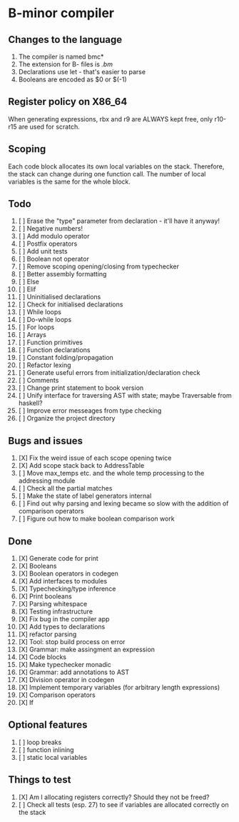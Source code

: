 # B-minor compiler

## Changes to the language
1. The compiler is named bmc*
2. The extension for B- files is *.bm*
3. Declarations use let - that's easier to parse
4. Booleans are encoded as $0 or $(-1)

## Register policy on X86_64
When generating expressions, rbx and r9 are ALWAYS kept free,
only r10-r15 are used for scratch.

## Scoping
Each code block allocates its own local variables on the stack. Therefore, the stack can change during one function call. The number of local variables is the same for the whole block.

## Todo
1. [ ] Erase the "type" parameter from declaration - it'll have it anyway!
2. [ ] Negative numbers!
3. [ ] Add modulo operator
4. [ ] Postfix operators
5. [ ] Add unit tests
6. [ ] Boolean not operator
8. [ ] Remove scoping opening/closing from typechecker
9. [ ] Better assembly formatting
10. [ ] Else
11. [ ] Elif
12. [ ] Uninitialised declarations
13. [ ] Check for initialised declarations
14. [ ] While loops
15. [ ] Do-while loops
16. [ ] For loops
17. [ ] Arrays
18. [ ] Function primitives
19. [ ] Function declarations
20. [ ] Constant folding/propagation
21. [ ] Refactor lexing
22. [ ] Generate useful errors from initialization/declaration check
23. [ ] Comments
24. [ ] Change print statement to book version
25. [ ] Unify interface for traversing AST with state; maybe Traversable from haskell?
26. [ ] Improve error messeages from type checking
27. [ ] Organize the project directory

## Bugs and issues

1. [X] Fix the weird issue of each scope opening twice
2. [X] Add scope stack back to AddressTable
3. [ ] Move max_temps etc. and the whole temp processing to the addressing module
4. [ ] Check all the partial matches
5. [ ] Make the state of label generators internal
6. [ ] Find out why parsing and lexing became so slow with the addition of comparison operators
6. [ ] Figure out how to make boolean comparison work

## Done
1. [X] Generate code for print
2. [X] Booleans
3. [X] Boolean operators in codegen
4. [X] Add interfaces to modules
5. [X] Typechecking/type inference
6. [X] Print booleans
7. [X] Parsing whitespace
8. [X] Testing infrastructure
9. [X] Fix bug in the compiler app
10. [X] Add types to declarations
11. [X] refactor parsing
12. [X] Tool: stop build process on error
13. [X] Grammar: make assingment an expression
14. [X] Code blocks
15. [X] Make typechecker monadic
16. [X] Grammar: add annotations to AST
17. [X] Division operator in codegen
18. [X] Implement temporary variables (for arbitrary length expressions)
19. [X] Comparison operators
20. [X] If

## Optional features
1. [ ] loop breaks
2. [ ] function inlining
3. [ ] static local variables

## Things to test
1. [X] Am I allocating registers correctly? Should they not be freed?
2. [ ] Check all tests (esp. 27) to see if variables are allocated correctly on the stack

